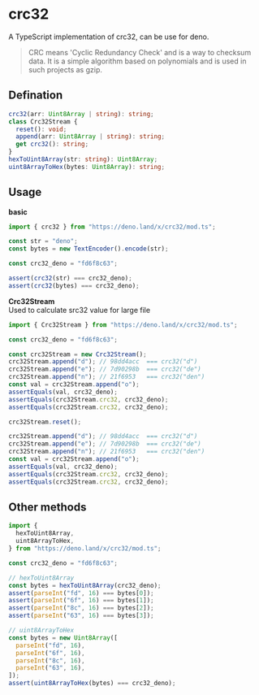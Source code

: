 # crc32  
A TypeScript implementation of crc32, can be use for deno.

> CRC means 'Cyclic Redundancy Check' and is a way to checksum data. It is a simple algorithm based on polynomials and is used in such projects as gzip.

## Defination
```ts
crc32(arr: Uint8Array | string): string;
class Crc32Stream {
  reset(): void;
  append(arr: Uint8Array | string): string;
  get crc32(): string;
}
hexToUint8Array(str: string): Uint8Array;
uint8ArrayToHex(bytes: Uint8Array): string;
```

## Usage  

__basic__  
```ts  
import { crc32 } from "https://deno.land/x/crc32/mod.ts";

const str = "deno";
const bytes = new TextEncoder().encode(str);

const crc32_deno = "fd6f8c63";

assert(crc32(str) === crc32_deno);
assert(crc32(bytes) === crc32_deno);
```  

__Crc32Stream__  
Used to calculate src32 value for large file
```ts  
import { Crc32Stream } from "https://deno.land/x/crc32/mod.ts";

const crc32_deno = "fd6f8c63";

const crc32Stream = new Crc32Stream();
crc32Stream.append("d"); // 98dd4acc  === crc32("d")
crc32Stream.append("e"); // 7d90298b  === crc32("de")
crc32Stream.append("n"); // 21f6953   === crc32("den")
const val = crc32Stream.append("o");
assertEquals(val, crc32_deno);
assertEquals(crc32Stream.crc32, crc32_deno);
assertEquals(crc32Stream.crc32, crc32_deno);

crc32Stream.reset();

crc32Stream.append("d"); // 98dd4acc  === crc32("d")
crc32Stream.append("e"); // 7d90298b  === crc32("de")
crc32Stream.append("n"); // 21f6953   === crc32("den")
const val = crc32Stream.append("o");
assertEquals(val, crc32_deno);
assertEquals(crc32Stream.crc32, crc32_deno);
assertEquals(crc32Stream.crc32, crc32_deno);
```  

## Other methods

```ts  
import {
  hexToUint8Array,
  uint8ArrayToHex,
} from "https://deno.land/x/crc32/mod.ts";

const crc32_deno = "fd6f8c63";

// hexToUint8Array
const bytes = hexToUint8Array(crc32_deno);
assert(parseInt("fd", 16) === bytes[0]);
assert(parseInt("6f", 16) === bytes[1]);
assert(parseInt("8c", 16) === bytes[2]);
assert(parseInt("63", 16) === bytes[3]);

// uint8ArrayToHex
const bytes = new Uint8Array([
  parseInt("fd", 16),
  parseInt("6f", 16),
  parseInt("8c", 16),
  parseInt("63", 16),
]);
assert(uint8ArrayToHex(bytes) === crc32_deno);
```
